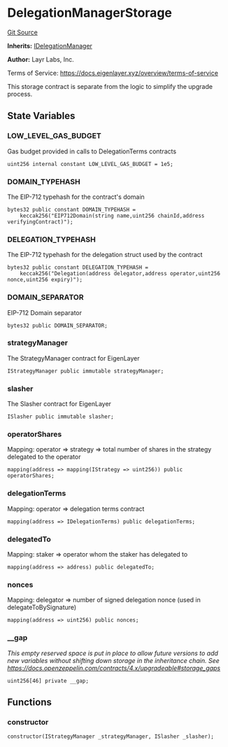 # DelegationManagerStorage
[Git Source](https://github.com/bowenli86/eigenlayer-contracts/blob/0800603ae0e71de6487dd628cace5380fa364f74/src/contracts/core/DelegationManagerStorage.sol)

**Inherits:**
[IDelegationManager](/src/contracts/interfaces/IDelegationManager.sol/interface.IDelegationManager.md)

**Author:**
Layr Labs, Inc.

Terms of Service: https://docs.eigenlayer.xyz/overview/terms-of-service

This storage contract is separate from the logic to simplify the upgrade process.


## State Variables
### LOW_LEVEL_GAS_BUDGET
Gas budget provided in calls to DelegationTerms contracts


```solidity
uint256 internal constant LOW_LEVEL_GAS_BUDGET = 1e5;
```


### DOMAIN_TYPEHASH
The EIP-712 typehash for the contract's domain


```solidity
bytes32 public constant DOMAIN_TYPEHASH =
    keccak256("EIP712Domain(string name,uint256 chainId,address verifyingContract)");
```


### DELEGATION_TYPEHASH
The EIP-712 typehash for the delegation struct used by the contract


```solidity
bytes32 public constant DELEGATION_TYPEHASH =
    keccak256("Delegation(address delegator,address operator,uint256 nonce,uint256 expiry)");
```


### DOMAIN_SEPARATOR
EIP-712 Domain separator


```solidity
bytes32 public DOMAIN_SEPARATOR;
```


### strategyManager
The StrategyManager contract for EigenLayer


```solidity
IStrategyManager public immutable strategyManager;
```


### slasher
The Slasher contract for EigenLayer


```solidity
ISlasher public immutable slasher;
```


### operatorShares
Mapping: operator => strategy => total number of shares in the strategy delegated to the operator


```solidity
mapping(address => mapping(IStrategy => uint256)) public operatorShares;
```


### delegationTerms
Mapping: operator => delegation terms contract


```solidity
mapping(address => IDelegationTerms) public delegationTerms;
```


### delegatedTo
Mapping: staker => operator whom the staker has delegated to


```solidity
mapping(address => address) public delegatedTo;
```


### nonces
Mapping: delegator => number of signed delegation nonce (used in delegateToBySignature)


```solidity
mapping(address => uint256) public nonces;
```


### __gap
*This empty reserved space is put in place to allow future versions to add new
variables without shifting down storage in the inheritance chain.
See https://docs.openzeppelin.com/contracts/4.x/upgradeable#storage_gaps*


```solidity
uint256[46] private __gap;
```


## Functions
### constructor


```solidity
constructor(IStrategyManager _strategyManager, ISlasher _slasher);
```

